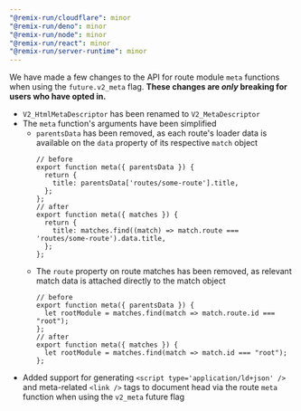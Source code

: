 ```yaml
---
"@remix-run/cloudflare": minor
"@remix-run/deno": minor
"@remix-run/node": minor
"@remix-run/react": minor
"@remix-run/server-runtime": minor
---
```


We have made a few changes to the API for route module `meta` functions when using the `future.v2_meta` flag. **These changes are _only_ breaking for users who have opted in.**

- `V2_HtmlMetaDescriptor` has been renamed to `V2_MetaDescriptor`
- The `meta` function's arguments have been simplified
  - `parentsData` has been removed, as each route's loader data is available on the `data` property of its respective `match` object
    ```tsx
    // before
    export function meta({ parentsData }) {
      return {
        title: parentsData['routes/some-route'].title,
      };
    };
    // after
    export function meta({ matches }) {
      return {
        title: matches.find((match) => match.route === 'routes/some-route').data.title,
      };
    };
    ```
  - The `route` property on route matches has been removed, as relevant match data is attached directly to the match object
    ```tsx
    // before
    export function meta({ parentsData }) {
      let rootModule = matches.find(match => match.route.id === "root");
    };
    // after
    export function meta({ matches }) {
      let rootModule = matches.find(match => match.id === "root");
    };
    ```
- Added support for generating `<script type='application/ld+json' />` and meta-related `<link />` tags to document head via the route `meta` function when using the `v2_meta` future flag
